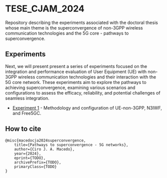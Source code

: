 # TESE_CJAM_2024
Repository describing the experiments associated with the doctoral thesis whose main theme is the superconvergence of non-3GPP wireless communication technologies and the 5G core - pathways to superconvergence.


## Experiments
Next, we will present present a series of experiments focused on the integration and performance evaluation of User Equipment (UE) with non-3GPP wireless communication technologies and their interaction with the 5G core network. These experiments aim to explore the pathways to achieving superconvergence, examining various scenarios and configurations to assess the efficacy, reliability, and potential challenges of seamless integration.

  * [Experiment 1](https://github.com/LABORA-INF-UFG/NetSoft2020-Tutorial4-Demo1-Exp1 "Demo 1 - Experiment 1") - Methodology and configuration of UE-non-3GPP, N3IWF, and Free5GC.

## How to cite

```
@misc{macedocja2024superconvergence,
    title={Pathways to superconvergence - 5G networks},
    author={Ciro J. A. Macedo},
    year={2024},
    eprint={TODO},
    archivePrefix={TODO},
    primaryClass={TODO}
}
```

